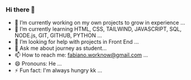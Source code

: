 ### Hi there 👋


- 🔭 I’m currently working on my own projects to grow in experience ...
- 🌱 I’m currently learning HTML, CSS, TAILWIND, JAVASCRIPT, SQL, NODE.js, GIT, GITHUB, PYTHON ...
- 🤔 I’m looking for help with projects in Front End ...
- 💬 Ask me about journey as student...
- 📫 How to reach me: fabiano.worknow@gmail.com ...
- 😄 Pronouns: He ...
- ⚡ Fun fact: I'm always hungry kk ...
